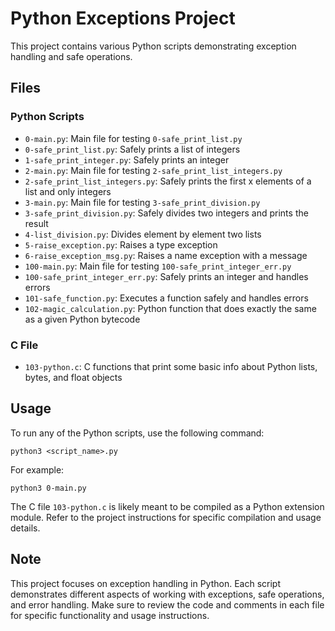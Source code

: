 # Python Exceptions Project

This project contains various Python scripts demonstrating exception handling and safe operations.

## Files

### Python Scripts

- `0-main.py`: Main file for testing `0-safe_print_list.py`
- `0-safe_print_list.py`: Safely prints a list of integers
- `1-safe_print_integer.py`: Safely prints an integer
- `2-main.py`: Main file for testing `2-safe_print_list_integers.py`
- `2-safe_print_list_integers.py`: Safely prints the first x elements of a list and only integers
- `3-main.py`: Main file for testing `3-safe_print_division.py`
- `3-safe_print_division.py`: Safely divides two integers and prints the result
- `4-list_division.py`: Divides element by element two lists
- `5-raise_exception.py`: Raises a type exception
- `6-raise_exception_msg.py`: Raises a name exception with a message
- `100-main.py`: Main file for testing `100-safe_print_integer_err.py`
- `100-safe_print_integer_err.py`: Safely prints an integer and handles errors
- `101-safe_function.py`: Executes a function safely and handles errors
- `102-magic_calculation.py`: Python function that does exactly the same as a given Python bytecode

### C File

- `103-python.c`: C functions that print some basic info about Python lists, bytes, and float objects

## Usage

To run any of the Python scripts, use the following command:

```
python3 <script_name>.py
```

For example:

```
python3 0-main.py
```

The C file `103-python.c` is likely meant to be compiled as a Python extension module.
Refer to the project instructions for specific compilation and usage details.

## Note

This project focuses on exception handling in Python.
Each script demonstrates different aspects of working with exceptions, safe operations, and error handling.
Make sure to review the code and comments in each file for specific functionality and usage instructions.
